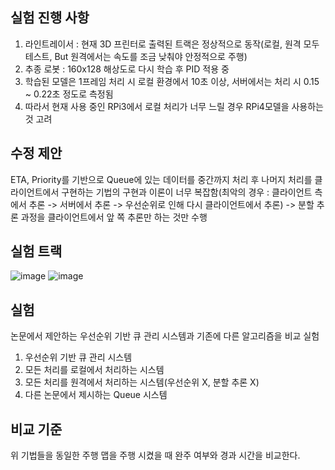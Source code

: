 ## 실험 진행 사항
1. 라인트레이서 : 현재 3D 프린터로 출력된 트랙은 정상적으로 동작(로컬, 원격 모두 테스트, But 원격에서는 속도를 조금 낮춰야 안정적으로 주행)
2. 추종 로봇 : 160x128 해상도로 다시 학습 후 PID 적용 중
3. 학습된 모델은 1프레임 처리 시 로컬 환경에서 10초 이상, 서버에서는 처리 시 0.15 ~ 0.22초 정도로 측정됨
4. 따라서 현재 사용 중인 RPi3에서 로컬 처리가 너무 느릴 경우 RPi4모델을 사용하는 것 고려

## 수정 제안
ETA, Priority를 기반으로 Queue에 있는 데이터를 중간까지 처리 후 나머지 처리를 클라이언트에서 구현하는 기법의 구현과 이론이 너무 복잡함(최악의 경우 : 클라이언트 측에서 추론 -> 서버에서 추론 -> 우선순위로 인해 다시 클라이언트에서 추론)
-> 분할 추론 과정을 클라이언트에서 앞 쪽 추론만 하는 것만 수행

## 실험 트랙
![image](https://github.com/user-attachments/assets/596b3054-8d62-42a6-89fc-ec38db9bc1cb)
![image](https://github.com/user-attachments/assets/808312be-674a-432c-870e-2e64e81cb013)

## 실험
논문에서 제안하는 우선순위 기반 큐 관리 시스템과 기존에 다른 알고리즘을 비교 실험
1. 우선순위 기반 큐 관리 시스템
2. 모든 처리를 로컬에서 처리하는 시스템
3. 모든 처리를 원격에서 처리하는 시스템(우선순위 X, 분할 추론 X)
4. 다른 논문에서 제시하는 Queue 시스템

## 비교 기준
위 기법들을 동일한 주행 맵을 주행 시켰을 때 완주 여부와 경과 시간을 비교한다.
